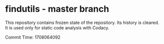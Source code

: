 # findutils - master branch

This repository contains frozen state of the repository.
Its history is cleared. It is used only for static code
analysis with Codacy.

Commit Time: 1708064092
